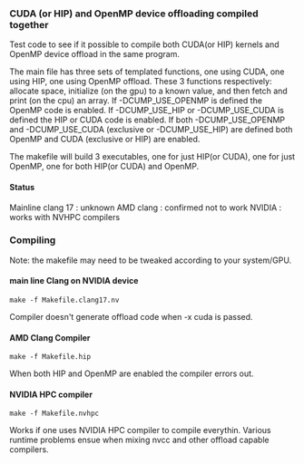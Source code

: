 ### CUDA (or HIP) and OpenMP device offloading compiled together
Test code to see if it possible to compile both CUDA(or HIP) kernels and OpenMP
device offload in the same program.

The main file has three sets of templated functions, one using CUDA, one using HIP, one using
OpenMP offload. These 3 functions respectively: allocate space, initialize (on the gpu) to a known value, and then fetch and print
(on the cpu) an array. If -DCUMP_USE_OPENMP is defined the OpenMP code is
enabled. If -DCUMP_USE_HIP or -DCUMP_USE_CUDA is defined the HIP or CUDA code is enabled. If both -DCUMP_USE_OPENMP and -DCUMP_USE_CUDA (exclusive or -DCUMP_USE_HIP) are defined both OpenMP and CUDA (exclusive or HIP) are enabled.

The makefile will build 3 executables, one for just HIP(or CUDA), one for just OpenMP,
one for both HIP(or CUDA) and OpenMP.

#### Status
Mainline clang 17 : unknown
AMD clang : confirmed not to work
NVIDIA : works with NVHPC compilers


### Compiling
Note: the makefile may need to be tweaked according to your system/GPU.

#### main line Clang on NVIDIA device
```
make -f Makefile.clang17.nv
```
Compiler doesn't generate offload code when -x cuda is passed.

#### AMD Clang Compiler
```
make -f Makefile.hip
```
When both HIP and OpenMP are enabled the compiler errors out.

#### NVIDIA HPC compiler
```
make -f Makefile.nvhpc
```
Works if one uses NVIDIA HPC compiler to compile everythin.
Various runtime problems ensue when mixing nvcc and other offload capable compilers.


